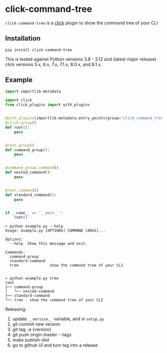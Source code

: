 click-command-tree
==================

`click-command-tree` is a [click](https://github.com/pallets/click) plugin to show the command tree of your CLI

Installation
------------

```
pip install click-command-tree
```

This is tested against Python versions 3.8 - 3.12 and (latest major release) click versions
5.x, 6.x, 7.x, 7.1.x, 8.0.x, and 8.1.x.


Example
-------

```python
import importlib.metadata

import click
from click_plugins import with_plugins


@with_plugins(importlib.metadata.entry_points(group="click_command_tree"))
@click.group()
def root():
    pass


@root.group()
def command_group():
    pass


@command_group.command()
def nested_command():
    pass


@root.command()
def standard_command():
    pass


if __name__ == '__main__':
    root()

```

```
↪ python example.py --help
Usage: example.py [OPTIONS] COMMAND [ARGS]...

Options:
  --help  Show this message and exit.

Commands:
  command-group
  standard-command
  tree              show the command tree of your CLI


↪ python example.py tree
root
├── command-group
│   └── nested-command
├── standard-command
└── tree - show the command tree of your CLI
```


Releasing:
1. update `__version__` variable, and in `setup.py`
1. git commit new version
1. git tag -a {version}
1. git push origin master --tags
1. make publish-dist
1. go to github UI and turn tag into a release
